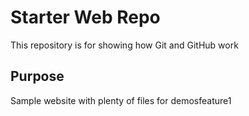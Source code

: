 # Starter Web Repo

This repository is for showing how Git and GitHub work

## Purpose

Sample website with plenty of files for demosfeature1
